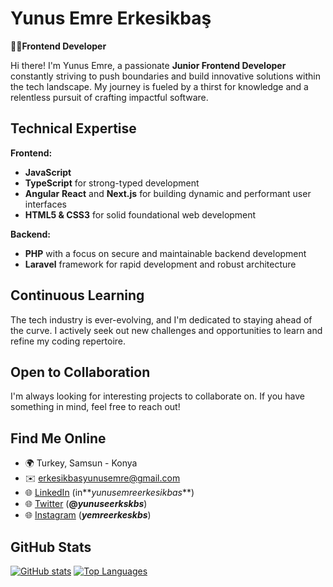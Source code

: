 # Yunus Emre Erkesikbaş

**👨‍💻Frontend Developer**

Hi there!  I'm Yunus Emre, a passionate **Junior Frontend Developer** constantly striving to push boundaries and build innovative solutions within the tech landscape. My journey is fueled by a thirst for knowledge and a relentless pursuit of crafting impactful software.

##  Technical Expertise

**Frontend:**

- **JavaScript** 
- **TypeScript** for strong-typed development
- **Angular** **React** and **Next.js** for building dynamic and performant user interfaces
- **HTML5 & CSS3** for solid foundational web development

**Backend:**

- **PHP** with a focus on secure and maintainable backend development
- **Laravel** framework for rapid development and robust architecture


##  Continuous Learning

The tech industry is ever-evolving, and I'm dedicated to staying ahead of the curve. I actively seek out new challenges and opportunities to learn and refine my coding repertoire.

##  Open to Collaboration

I'm always looking for interesting projects to collaborate on. If you have something in mind, feel free to reach out!

##  Find Me Online

* 🌍 Turkey, Samsun - Konya
* ✉️  [erkesikbasyunusemre@gmail.com](mailto:erkesikbasyunusemre@gmail.com)
* 🌐 [LinkedIn](https://www.linkedin.com/in/yunusemreerkesikbas) (in**_yunusemreerkesikbas_**)
* 🌐 [Twitter](https://www.twitter.com/yunuseerkskbs) (**@_yunuseerkskbs_**)
* 🌐 [Instagram](http://www.instagram.com/yemreerkeskbs) (**_yemreerkeskbs_**)

##    GitHub Stats

[![GitHub stats](https://github-readme-stats.vercel.app/api?username=yunusemreerkesikbas&hide_title=false&hide_rank=false&show_icons=true&include_all_commits=true&count_private=true&disable_animations=false&theme=dracula&locale=en&hide_border=false&order=1)](https://github.com/yunusemreerkesikbas)
[![Top Languages](https://github-readme-stats.vercel.app/api/top-langs?username=yunusemreerkesikbas&locale=en&hide_title=false&layout=compact&card_width=320&langs_count=5&theme=dracula&hide_border=false&order=2)](https://github.com/yunusemreerkesikbas)
